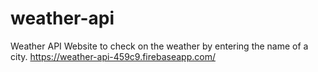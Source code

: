 # weather-api
Weather API Website to check on the weather by entering the name of a city.
https://weather-api-459c9.firebaseapp.com/
